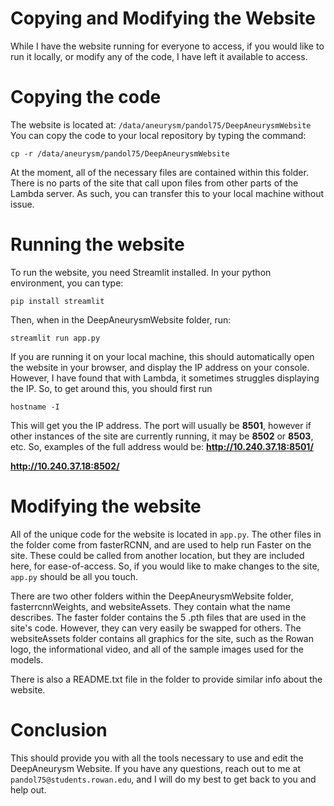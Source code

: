 # Copying and Modifying the Website
While I have the website running for everyone to access, if you would like to run it locally,
or modify any of the code, I have left it available to access.

# Copying the code
The website is located at: `/data/aneurysm/pandol75/DeepAneurysmWebsite`
You can copy the code to your local repository by typing the command:
```
cp -r /data/aneurysm/pandol75/DeepAneurysmWebsite
```
At the moment, all of the necessary files are contained within this folder. There is no parts of the site that
call upon files from other parts of the Lambda server. As such, you can transfer this to your local machine without issue.

# Running the website
To run the website, you need Streamlit installed. In your python environment, you can type:
```
pip install streamlit
```
Then, when in the DeepAneurysmWebsite folder, run:
```
streamlit run app.py
```
If you are running it on your local machine, this should automatically open the website in your browser,
and display the IP address on your console. However, I have found that with Lambda, it sometimes
struggles displaying the IP. So, to get around this, you should first run
```
hostname -I
```
This will get you the IP address. The port will usually be **8501**, however if other instances of the
site are currently running, it may be **8502** or **8503**, etc. So, examples of the full address
would be:
**http://10.240.37.18:8501/**

**http://10.240.37.18:8502/**

# Modifying the website
All of the unique code for the website is located in `app.py`. The other files in the folder
come from fasterRCNN, and are used to help run Faster on the site. These could be called
from another location, but they are included here, for ease-of-access. So, if you would
like to make changes to the site, `app.py` should be all you touch.

There are two other folders within the DeepAneurysmWebsite folder, fasterrcnnWeights,
and websiteAssets. They contain what the name describes. The faster folder contains
the 5 .pth files that are used in the site's code. However, they can very easily
be swapped for others. The websiteAssets folder contains all graphics for the site,
such as the Rowan logo, the informational video, and all of the sample images
used for the models.

There is also a README.txt file in the folder to provide similar info about
the website.

# Conclusion
This should provide you with all the tools necessary to use and edit the DeepAneurysm
Website. If you have any questions, reach out to me at `pandol75@students.rowan.edu`, and
I will do my best to get back to you and help out.
